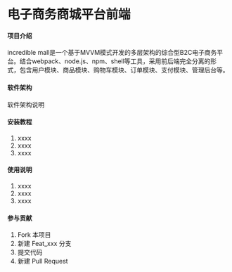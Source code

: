 # 电子商务商城平台前端

#### 项目介绍
incredible mall是一个基于MVVM模式开发的多层架构的综合型B2C电子商务平台。结合webpack、node.js、npm、shell等工具，采用前后端完全分离的形式，包含用户模块、商品模块、购物车模块、订单模块、支付模块、管理后台等。

#### 软件架构
软件架构说明


#### 安装教程

1. xxxx
2. xxxx
3. xxxx

#### 使用说明

1. xxxx
2. xxxx
3. xxxx

#### 参与贡献

1. Fork 本项目
2. 新建 Feat_xxx 分支
3. 提交代码
4. 新建 Pull Request



